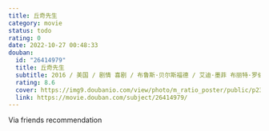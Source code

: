 ```yaml
---
title: 丘奇先生
category: movie
status: todo
rating: 0
date: 2022-10-27 00:48:33
douban:
  id: "26414979"
  title: 丘奇先生
  subtitle: 2016 / 美国 / 剧情 喜剧 / 布鲁斯·贝尔斯福德 / 艾迪·墨菲 布丽特·罗伯森
  rating: 8.6
  cover: https://img9.doubanio.com/view/photo/m_ratio_poster/public/p2337103034.jpg
  link: https://movie.douban.com/subject/26414979/
---
```


Via friends recommendation 